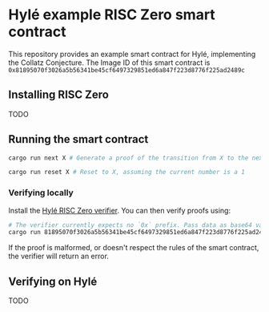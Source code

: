 # Hylé example RISC Zero smart contract

This repository provides an example smart contract for Hylé, implementing the Collatz Conjecture.
The Image ID of this smart contract is `0x81895070f3026a5b56341be45cf6497329851ed6a847f223d8776f225ad2489c`

## Installing RISC Zero

TODO

## Running the smart contract

```bash
cargo run next X # Generate a proof of the transition from X to the next number in the collatz conjecture
```

```bash
cargo run reset X # Reset to X, assuming the current number is a 1
```

### Verifying locally

Install the [Hylé RISC Zero verifier](https://github.com/Hyle-org/hyle-risc-zero-verifier).
You can then verify proofs using:
```sh
# The verifier currently expects no `0x` prefix. Pass data as base64 values.
cargo run 81895070f3026a5b56341be45cf6497329851ed6a847f223d8776f225ad2489c [path_to_proof] [initial_state] [final_state]
```
If the proof is malformed, or doesn't respect the rules of the smart contract, the verifier will return an error.

## Verifying on Hylé

TODO
